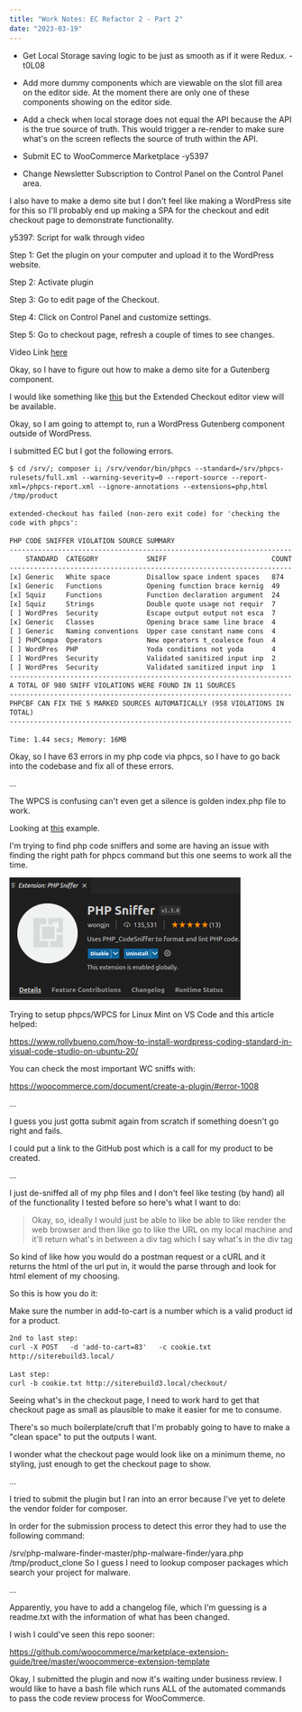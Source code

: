 ```yaml
---
title: "Work Notes: EC Refactor 2 - Part 2"
date: "2023-03-19"
---
```


- Get Local Storage saving logic to be just as smooth as if it were Redux. -t0L08

- Add more dummy components which are viewable on the slot fill area on the editor side. At the moment there are only one of these components showing on the editor side.

- Add a check when local storage does not equal the API because the API is the true source of truth. This would trigger a re-render to make sure what's on the screen reflects the source of truth within the API.

- Submit EC to WooCommerce Marketplace -y5397

- Change Newsletter Subscription to Control Panel on the Control Panel area.

I also have to make a demo site but I don't feel like making a WordPress site for this so I'll probably end up making a SPA for the checkout and edit checkout page to demonstrate functionality.

y5397: Script for walk through video

Step 1: Get the plugin on your computer and upload it to the WordPress website.

Step 2: Activate plugin

Step 3: Go to edit page of the Checkout.

Step 4: Click on Control Panel and customize settings.

Step 5: Go to checkout page, refresh a couple of times to see changes.

Video Link [here](https://youtu.be/_sIC57Repio)

Okay, so I have to figure out how to make a demo site for a Gutenberg component.

I would like something like [this](https://wordpress.org/gutenberg/) but the Extended Checkout editor view will be available.

Okay, so I am going to attempt to, run a WordPress Gutenberg component outside of WordPress.

I submitted EC but I got the following errors.

```
$ cd /srv/; composer i; /srv/vendor/bin/phpcs --standard=/srv/phpcs-rulesets/full.xml --warning-severity=0 --report-source --report-xml=/phpcs-report.xml --ignore-annotations --extensions=php,html /tmp/product

extended-checkout has failed (non-zero exit code) for 'checking the code with phpcs':

PHP CODE SNIFFER VIOLATION SOURCE SUMMARY
----------------------------------------------------------------------
    STANDARD  CATEGORY            SNIFF                          COUNT
----------------------------------------------------------------------
[x] Generic   White space         Disallow space indent spaces   874
[x] Generic   Functions           Opening function brace kernig  49
[x] Squiz     Functions           Function declaration argument  24
[x] Squiz     Strings             Double quote usage not requir  7
[ ] WordPres  Security            Escape output output not esca  7
[x] Generic   Classes             Opening brace same line brace  4
[ ] Generic   Naming conventions  Upper case constant name cons  4
[ ] PHPCompa  Operators           New operators t_coalesce foun  4
[ ] WordPres  PHP                 Yoda conditions not yoda       4
[ ] WordPres  Security            Validated sanitized input inp  2
[ ] WordPres  Security            Validated sanitized input inp  1
----------------------------------------------------------------------
A TOTAL OF 980 SNIFF VIOLATIONS WERE FOUND IN 11 SOURCES
----------------------------------------------------------------------
PHPCBF CAN FIX THE 5 MARKED SOURCES AUTOMATICALLY (958 VIOLATIONS IN TOTAL)
----------------------------------------------------------------------

Time: 1.44 secs; Memory: 16MB
```

Okay, so I have 63 errors in my php code via phpcs, so I have to go back into the codebase and fix all of these errors.

...

The WPCS is confusing can't even get a silence is golden index.php file to work.

Looking at [this](https://github.com/KnowTheCode/starter-plugin) example.

I'm trying to find php code sniffers and some are having an issue with finding the right path for phpcs command but this one seems to work all the time.

![](images/Untitled.png)

Trying to setup phpcs/WPCS for Linux Mint on VS Code and this article helped:

https://www.rollybueno.com/how-to-install-wordpress-coding-standard-in-visual-code-studio-on-ubuntu-20/

You can check the most important WC sniffs with:

https://woocommerce.com/document/create-a-plugin/#error-1008

...

I guess you just gotta submit again from scratch if something doesn't go right and fails.

I could put a link to the GitHub post which is a call for my product to be created.

...

I just de-sniffed all of my php files and I don't feel like testing (by hand) all of the functionality I tested before so here's what I want to do:

> Okay, so, ideally I would just be able to like be able to like render the web browser and then like go to like the URL on my local machine and it'll return what's in between a div tag which I say what's in the div tag

So kind of like how you would do a postman request or a cURL and it returns the html of the url put in, it would the parse through and look for html element of my choosing.

So this is how you do it:

Make sure the number in add-to-cart is a number which is a valid product id for a product.

```
2nd to last step:
curl -X POST   -d 'add-to-cart=83'   -c cookie.txt   http://siterebuild3.local/

Last step:
curl -b cookie.txt http://siterebuild3.local/checkout/
```

Seeing what's in the checkout page, I need to work hard to get that checkout page as small as plausible to make it easier for me to consume.

There's so much boilerplate/cruft that I'm probably going to have to make a "clean space" to put the outputs I want.

I wonder what the checkout page would look like on a minimum theme, no styling, just enough to get the checkout page to show.

...

I tried to submit the plugin but I ran into an error because I've yet to delete the vendor folder for composer.

In order for the submission process to detect this error they had to use the following command:

/srv/php-malware-finder-master/php-malware-finder/yara.php /tmp/product\_clone So I guess I need to lookup composer packages which search your project for malware.

...

Apparently, you have to add a changelog file, which I'm guessing is a readme.txt with the information of what has been changed.

I wish I could've seen this repo sooner:

https://github.com/woocommerce/marketplace-extension-guide/tree/master/woocommerce-extension-template

Okay, I submitted the plugin and now it's waiting under business review. I would like to have a bash file which runs ALL of the automated commands to pass the code review process for WooCommerce.
